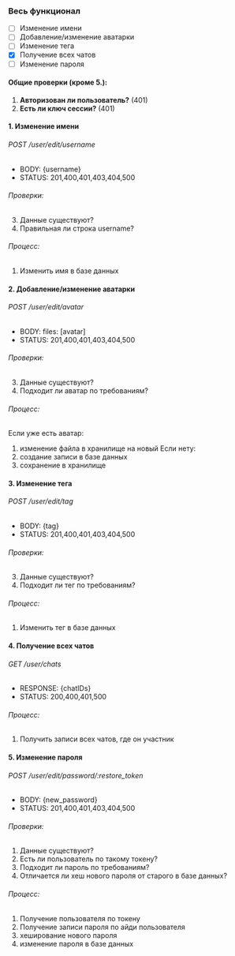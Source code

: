 ### Весь функционал
- [ ] Изменение имени
- [ ] Добавление/изменение аватарки
- [ ] Изменение тега
- [x] Получение всех чатов
- [ ] Изменение пароля

#### Общие проверки (кроме 5.):
1. **Авторизован ли пользователь?** (401)
2. **Есть ли ключ сессии?** (401)

#### 1. Изменение имени
###### POST /user/edit/username
- BODY: {username}
- STATUS: 201,400,401,403,404,500
###### Проверки:
3. Данные существуют?
4. Правильная ли строка username? 
###### Процесс:
1. Изменить имя в базе данных

#### 2. Добавление/изменение аватарки
###### POST /user/edit/avatar
- BODY: files: [avatar]
- STATUS: 201,400,401,403,404,500
###### Проверки:
3. Данные существуют?
4. Подходит ли аватар по требованиям?
###### Процесс:
Если уже есть аватар:
1. изменение файла в хранилище на новый
Если нету:
1. создание записи в базе данных
2. сохранение в хранилище

#### 3. Изменение тега
###### POST /user/edit/tag
- BODY: {tag}
- STATUS: 201,400,401,403,404,500
###### Проверки:
3. Данные существуют?
4. Подходит ли тег по требованиям?
###### Процесс:
1. Изменить тег в базе данных

#### 4. Получение всех чатов
###### GET /user/chats
- RESPONSE: {chatIDs}
- STATUS: 200,400,401,500
###### Процесс:
1. Получить записи всех чатов, где он участник

#### 5. Изменение пароля
###### POST /user/edit/password/:restore_token
- BODY: {new_password}
- STATUS: 201,400,401,403,404,500
###### Проверки:
1. Данные существуют?
2. Есть ли пользователь по такому токену?
3. Подходит ли пароль по требованиям?
4. Отличается ли хеш нового пароля от старого в базе данных?
###### Процесс:
1. Получение пользователя по токену
2. Получение записи пароля по айди пользователя
3. хеширование нового пароля
4. изменение пароля в базе данных
